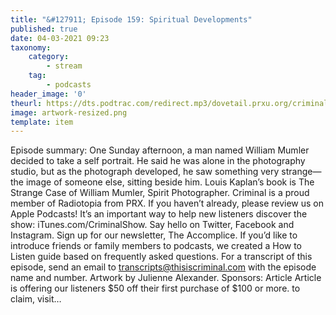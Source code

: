 ```yaml
---
title: "&#127911; Episode 159: Spiritual Developments"
published: true
date: 04-03-2021 09:23
taxonomy:
    category:
        - stream
    tag:
        - podcasts
header_image: '0'
theurl: https://dts.podtrac.com/redirect.mp3/dovetail.prxu.org/criminal/155bcf29-5f28-46d4-8600-d171cec9b6be/Episode_159_Spiritual_Developments_Part_1.mp3
image: artwork-resized.png
template: item
--- 
```

Episode summary: One Sunday afternoon, a man named William Mumler decided to take a self portrait. He said he was alone in the photography studio, but as the photograph developed, he saw something very strange—the image of someone else, sitting beside him. Louis Kaplan’s book is The Strange Case of William Mumler, Spirit Photographer. Criminal is a proud member of Radiotopia from PRX. If you haven’t already, please review us on Apple Podcasts! It’s an important way to help new listeners discover the show: iTunes.com/CriminalShow. Say hello on Twitter, Facebook and Instagram. Sign up for our newsletter, The Accomplice. If you’d like to introduce friends or family members to podcasts, we created a How to Listen guide based on frequently asked questions. For a transcript of this episode, send an email to transcripts@thisiscriminal.com with the episode name and number. Artwork by Julienne Alexander. Sponsors: Article Article is offering our listeners $50 off their first purchase of $100 or more. to claim, visit…
